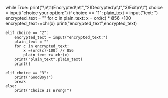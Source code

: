 while True:
    print("\n\t1)Encrypted\n\t","2)Decrypted\n\t","3)Exit\n\t")
    choice = input("choice your option:")
    if choice == "1":
        plain_text = input("text: ")
        encrypted_text = ""
        for c in plain_text:
            x = ord(c) * 856 +100
            encrypted_text+=chr(x)
        print("encrypted_text",encrypted_text)

    elif choice == "2":
        encrypted_text = input("encrypted_text:")
        plain_text = ""
        for c in encrypted_text:
            x =(ord(c)-100) // 856
            plain_text += chr(x)
        print("plain_text",plain_text) 
        print()

    elif choice == "3":
        print("GoodBoy!")
        break
    else:
        print("Choice Is Wrong!")

